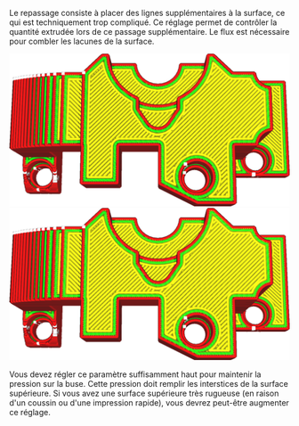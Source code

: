 Le repassage consiste à placer des lignes supplémentaires à la surface, ce qui est techniquement trop compliqué. Ce réglage permet de contrôler la quantité extrudée lors de ce passage supplémentaire. Le flux est nécessaire pour combler les lacunes de la surface.

![10% de débit](../../../articles/images/ironing_enabled_enabled.png)
![20% de débit](../../../articles/images/ironing_flow.png)

Vous devez régler ce paramètre suffisamment haut pour maintenir la pression sur la buse. Cette pression doit remplir les interstices de la surface supérieure. Si vous avez une surface supérieure très rugueuse (en raison d'un coussin ou d'une impression rapide), vous devrez peut-être augmenter ce réglage.
